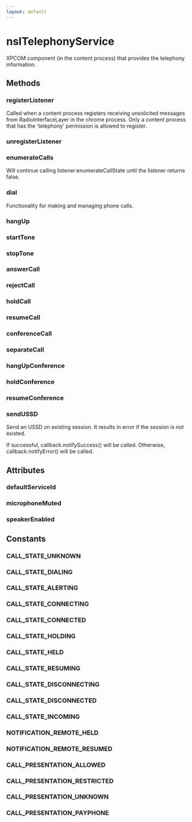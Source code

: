 ```yaml
---
layout: default
---
```


# nsITelephonyService #

XPCOM component (in the content process) that provides the telephony
information.


## Methods ##

### registerListener ###

Called when a content process registers receiving unsolicited messages from
RadioInterfaceLayer in the chrome process. Only a content process that has
the 'telephony' permission is allowed to register.


### unregisterListener ###

### enumerateCalls ###

Will continue calling listener.enumerateCallState until the listener
returns false.


### dial ###

Functionality for making and managing phone calls.


### hangUp ###

### startTone ###

### stopTone ###

### answerCall ###

### rejectCall ###

### holdCall ###

### resumeCall ###

### conferenceCall ###

### separateCall ###

### hangUpConference ###

### holdConference ###

### resumeConference ###

### sendUSSD ###

Send an USSD on existing session. It results in error if the session is
not existed.

If successful, callback.notifySuccess() will be called.
Otherwise, callback.notifyError() will be called.


## Attributes ##

### defaultServiceId ###

### microphoneMuted ###

### speakerEnabled ###

## Constants ##

### CALL_STATE_UNKNOWN ###

### CALL_STATE_DIALING ###

### CALL_STATE_ALERTING ###

### CALL_STATE_CONNECTING ###

### CALL_STATE_CONNECTED ###

### CALL_STATE_HOLDING ###

### CALL_STATE_HELD ###

### CALL_STATE_RESUMING ###

### CALL_STATE_DISCONNECTING ###

### CALL_STATE_DISCONNECTED ###

### CALL_STATE_INCOMING ###

### NOTIFICATION_REMOTE_HELD ###

### NOTIFICATION_REMOTE_RESUMED ###

### CALL_PRESENTATION_ALLOWED ###

### CALL_PRESENTATION_RESTRICTED ###

### CALL_PRESENTATION_UNKNOWN ###

### CALL_PRESENTATION_PAYPHONE ###
